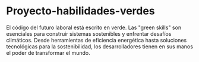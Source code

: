 # Proyecto-habilidades-verdes
El código del futuro laboral está escrito en verde. Las "green skills" son esenciales para construir sistemas sostenibles y enfrentar desafíos climáticos. Desde herramientas de eficiencia energética hasta soluciones tecnológicas para la sostenibilidad, los desarrolladores tienen en sus manos el poder de transformar el mundo.
